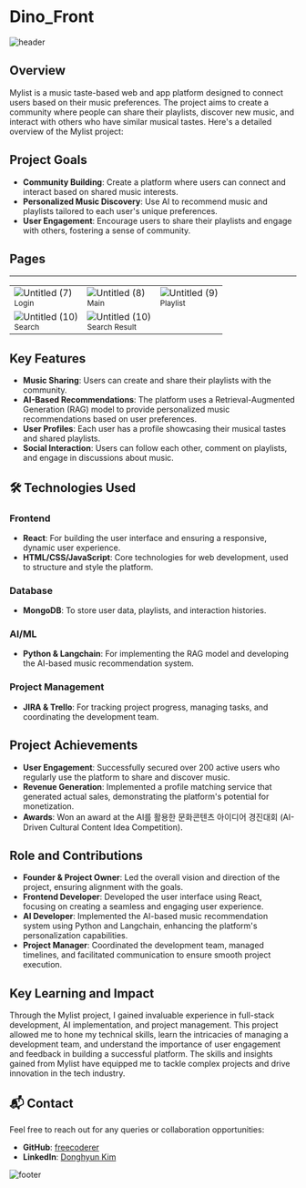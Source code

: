 # Dino_Front

![header](https://capsule-render.vercel.app/api?type=waving&color=7F7FD5&text=Dino_Front&height=100&fontSize=40&fontColor=ffffff)

## Overview
Mylist is a music taste-based web and app platform designed to connect users based on their music preferences. The project aims to create a community where people can share their playlists, discover new music, and interact with others who have similar musical tastes. Here's a detailed overview of the Mylist project:

## Project Goals
- **Community Building**: Create a platform where users can connect and interact based on shared music interests.
- **Personalized Music Discovery**: Use AI to recommend music and playlists tailored to each user's unique preferences.
- **User Engagement**: Encourage users to share their playlists and engage with others, fostering a sense of community.

## Pages

---

<table>
  <tr>
    <td>
      <img src="https://github.com/CUK-CRUSH/Dino_Front/assets/91381230/fcec8503-ce85-4f4e-94a7-208c3cff2bf5" alt="Untitled (7)">
      <br>
      <sub>Login</sub>
    </td>
    <td>
      <img src="https://github.com/CUK-CRUSH/Dino_Front/assets/91381230/1592ae80-5420-4c84-8505-2ea98238cc27" alt="Untitled (8)">
      <br>
      <sub>Main</sub>
    </td>
    <td>
      <img src="https://github.com/CUK-CRUSH/Dino_Front/assets/91381230/75901a3e-a8eb-4421-a260-93605f140566" alt="Untitled (9)">
      <br>
      <sub>Playlist</sub>
    </td>
  </tr>
    <tr>
    <td>
      <img src="https://github.com/CUK-CRUSH/Dino_Front/assets/91381230/b1567c79-a029-44d4-85ec-64bd52759396" alt="Untitled (10)">
      <br>
      <sub>Search</sub>
    </td>
        <td>
      <img src="https://github.com/CUK-CRUSH/Dino_Front/assets/91381230/411c8064-0e4c-407a-bade-078129b621f2" alt="Untitled (10)">
      <br>
      <sub>Search Result</sub>
    </td>
  </tr>
</table>

## Key Features
- **Music Sharing**: Users can create and share their playlists with the community.
- **AI-Based Recommendations**: The platform uses a Retrieval-Augmented Generation (RAG) model to provide personalized music recommendations based on user preferences.
- **User Profiles**: Each user has a profile showcasing their musical tastes and shared playlists.
- **Social Interaction**: Users can follow each other, comment on playlists, and engage in discussions about music.

## 🛠 Technologies Used
### Frontend
- **React**: For building the user interface and ensuring a responsive, dynamic user experience.
- **HTML/CSS/JavaScript**: Core technologies for web development, used to structure and style the platform.

### Database
- **MongoDB**: To store user data, playlists, and interaction histories.

### AI/ML
- **Python & Langchain**: For implementing the RAG model and developing the AI-based music recommendation system.

### Project Management
- **JIRA & Trello**: For tracking project progress, managing tasks, and coordinating the development team.

## Project Achievements
- **User Engagement**: Successfully secured over 200 active users who regularly use the platform to share and discover music.
- **Revenue Generation**: Implemented a profile matching service that generated actual sales, demonstrating the platform's potential for monetization.
- **Awards**: Won an award at the AI를 활용한 문화콘텐츠 아이디어 경진대회 (AI-Driven Cultural Content Idea Competition).

## Role and Contributions
- **Founder & Project Owner**: Led the overall vision and direction of the project, ensuring alignment with the goals.
- **Frontend Developer**: Developed the user interface using React, focusing on creating a seamless and engaging user experience.
- **AI Developer**: Implemented the AI-based music recommendation system using Python and Langchain, enhancing the platform's personalization capabilities.
- **Project Manager**: Coordinated the development team, managed timelines, and facilitated communication to ensure smooth project execution.

## Key Learning and Impact
Through the Mylist project, I gained invaluable experience in full-stack development, AI implementation, and project management. This project allowed me to hone my technical skills, learn the intricacies of managing a development team, and understand the importance of user engagement and feedback in building a successful platform. The skills and insights gained from Mylist have equipped me to tackle complex projects and drive innovation in the tech industry.

## 📬 Contact
Feel free to reach out for any queries or collaboration opportunities:
- **GitHub**: [freecoderer](https://github.com/freecoderer)
- **LinkedIn**: [Donghyun Kim](https://www.linkedin.com/in/kdh1999dev)

![footer](https://capsule-render.vercel.app/api?section=footer&type=waving&color=7F7FD5)
